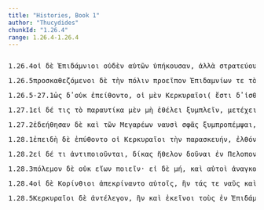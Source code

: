 ```yaml
---
title: "Histories, Book 1"
author: "Thucydides"
chunkId: "1.26.4"
range: 1.26.4-1.26.4
---
```


<pre class="greek prose syntax" data-urn="urn:cts:greekLit:tlg0003.tlg001"><p><span class="subdoc" data-subdoc="1.26.4">1.26.4</span><span class="sentence"><span class=" nominative" data-flags="l-p---mn-" data-head="3" data-id="1" data-lemma="ὁ">οἱ </span><span class=" " data-flags="d--------" data-head="8" data-id="2" data-lemma="δέ">δὲ </span><span class=" nominative" data-flags="n-p---mn-" data-head="8" data-id="3" data-lemma="Ἐπιδάμνιος">Ἐπιδάμνιοι </span><span class=" accusative" data-def="not one, no one, none, no set" data-flags="p-s---na-" data-head="6" data-id="4" data-lemma="οὐδείς">οὐδὲν </span><span class=" genitive" data-def="self, him, her, it, the very one, the same" data-flags="p-p---ng-" data-head="6" data-id="5" data-lemma="αὐτός">αὐτῶν </span><span class="verb " data-def="hearken, give ear, answer, answer" data-flags="v3paia---" data-head="8" data-id="6" data-lemma="ὑπακούω">ὑπήκουσαν</span><span class=" " data-flags="u--------" data-head="6" data-id="7" data-lemma=",">, </span><span class=" " data-flags="c--------" data-head="0" data-id="8" data-lemma="ἀλλὰ">ἀλλὰ </span><span class="verb " data-def="advance with an army, fleet, wage war, they have been soldiers, have seen war-service" data-flags="v3ppia---" data-head="8" data-id="9" data-lemma="στρατεύω">στρατεύουσιν </span><span class=" " data-flags="r--------" data-head="9" data-id="10" data-lemma="ἐπί">ἐπ̓ </span><span class=" accusative" data-def="self, him, her, it, the very one, the same" data-flags="p-p---ma-" data-head="10" data-id="11" data-lemma="αὐτός">αὐτοὺς </span><span class=" nominative" data-flags="l-p---mn-" data-head="13" data-id="12" data-lemma="ὁ">οἱ </span><span class=" nominative" data-flags="n-p---mn-" data-head="9" data-id="13" data-lemma="Κερυκυραῖος">Κερκυραῖοι </span><span class=" " data-def="forty, the Forty" data-flags="a--------" data-head="15" data-id="14" data-lemma="τεσσαράκοντα">τεσσαράκοντα </span><span class=" dative" data-def="ship, NT, the ships" data-flags="n-p---fd-" data-head="9" data-id="15" data-lemma="ναῦς">ναυσὶ </span><span class=" " data-def="mip, miti, mit, in the midst of, among, between" data-flags="r--------" data-head="9" data-id="16" data-lemma="μετά">μετὰ </span><span class=" genitive" data-flags="l-p---mg-" data-head="18" data-id="17" data-lemma="ὁ">τῶν </span><span class=" genitive" data-def="one who flees, runaway, fugitive, exile" data-flags="n-p---mg-" data-head="16" data-id="18" data-lemma="φυγάς">φυγάδων </span><span class=" " data-def="so, thus, as, how" data-flags="d--------" data-head="20" data-id="19" data-lemma="ὡς">ὡς </span><span class="verb nominative" data-def="Cat.Cod. Astr, break in pieces, shatter, break up" data-flags="v-pfpamn-" data-head="22" data-id="20" data-lemma="κατάγνυμι">κατάξοντες</span><span class=" " data-flags="u--------" data-head="20" data-id="21" data-lemma=",">, </span><span class=" " data-flags="c--------" data-head="9" data-id="22" data-lemma="καί">καὶ </span><span class=" accusative" data-flags="l-p---ma-" data-head="24" data-id="23" data-lemma="ὁ">τοὺς </span><span class=" accusative" data-def="region, province of Illyria, speak the Illyrian language" data-flags="n-p---ma-" data-head="25" data-id="24" data-lemma="Ἰλλυριοί">Ἰλλυριοὺς </span><span class="verb nominative" data-def="take, receive besides, in addition, get over and above" data-flags="v-papamn-" data-head="22" data-id="25" data-lemma="προσλαμβάνω">προσλαβόντες</span><span class=" " data-flags="u--------" data-head="0" data-id="26" data-lemma=".">. </span></span></p><p><span class="subdoc" data-subdoc="1.26.5">1.26.5</span><span class="sentence"><span class="verb nominative" data-def="sit down before, besiege, watch carefully" data-flags="v-pppemn-" data-head="5" data-id="1" data-lemma="προσκαθέζομαι">προσκαθεζόμενοι </span><span class=" " data-flags="d--------" data-head="5" data-id="2" data-lemma="δέ">δὲ </span><span class=" accusative" data-flags="l-s---fa-" data-head="4" data-id="3" data-lemma="ὁ">τὴν </span><span class=" accusative" data-def="city, the citadel, the citadel" data-flags="n-s---fa-" data-head="1" data-id="4" data-lemma="πόλις">πόλιν </span><span class="verb " data-def="foretell, premise, proclaim" data-flags="v3paia---" data-head="0" data-id="5" data-lemma="προεῖπον">προεῖπον </span><span class=" genitive" data-flags="n-p---mg-" data-head="9" data-id="6" data-lemma="Ἐπιδάμνιος">Ἐπιδαμνίων </span><span class=" " data-flags="d--------" data-head="10" data-id="7" data-lemma="τε">τε </span><span class=" accusative" data-flags="l-s---ma-" data-head="9" data-id="8" data-lemma="ὁ">τὸν </span><span class="verb accusative" data-def="will, wish, be willing, wish is will, willed" data-flags="v-sppema-" data-head="10" data-id="9" data-lemma="βούλομαι">βουλόμενον </span><span class=" " data-flags="c--------" data-head="14" data-id="10" data-lemma="καί">καὶ </span><span class=" accusative" data-flags="l-p---ma-" data-head="12" data-id="11" data-lemma="ὁ">τοὺς </span><span class=" accusative" data-def="guest-friend, guest, visitor" data-flags="n-p---ma-" data-head="10" data-id="12" data-lemma="ξένος">ξένους </span><span class=" accusative" data-def="not suffering, having suffered, without experience of" data-flags="a-p---ma-" data-head="10" data-id="13" data-lemma="ἀπαθής">ἀπαθεῖς </span><span class="verb " data-flags="v--pna---" data-head="5" data-id="14" data-lemma="ἄπειμι">ἀπιέναι</span><span class=" " data-flags="u--------" data-head="0" data-id="15" data-lemma="·">· </span></span><span class="sentence"><span class=" " data-flags="c--------" data-head="9" data-id="1" data-lemma="εἰ">εἰ </span><span class=" " data-flags="d--------" data-head="9" data-id="2" data-lemma="δέ">δὲ </span><span class=" " data-flags="d--------" data-head="11" data-id="3" data-lemma="μή">μή</span><span class=" " data-flags="u--------" data-head="1" data-id="4" data-lemma=",">, </span><span class=" " data-def="so, thus, as, how" data-flags="c--------" data-head="7" data-id="5" data-lemma="ὡς">ὡς </span><span class=" dative" data-def="of, belonging to war, Expl.Arch. de Délos" data-flags="a-p---md-" data-head="10" data-id="6" data-lemma="πολέμιος">πολεμίοις </span><span class="verb " data-flags="v--fnm---" data-head="9" data-id="7" data-lemma="χράω">χρήσεσθαι</span><span class=" " data-flags="u--------" data-head="0" data-id="8" data-lemma=".">. </span></span></p><p><span class="subdoc" data-subdoc="1.26.5-27.1">1.26.5-27.1</span><span class="sentence"><span class=" " data-def="so, thus, as, how" data-flags="c--------" data-head="16" data-id="1" data-lemma="ὡς">ὡς </span><span class=" " data-flags="d--------" data-head="21" data-id="2" data-lemma="δέ">δ̓ </span><span class=" " data-flags="d--------" data-head="4" data-id="3" data-lemma="οὐ">οὐκ </span><span class="verb " data-def="persuade, obey, obey" data-flags="v3piie---" data-head="1" data-id="4" data-lemma="πείθω">ἐπείθοντο</span><span class=" " data-flags="u--------" data-head="1" data-id="5" data-lemma=",">, </span><span class=" nominative" data-flags="l-p---mn-" data-head="8" data-id="6" data-lemma="ὁ">οἱ </span><span class=" " data-def="indeed, of a truth, but, indeed" data-flags="d--------" data-head="21" data-id="7" data-lemma="μέν">μὲν </span><span class=" nominative" data-flags="n-p---mn-" data-head="16" data-id="8" data-lemma="Κερυκυραῖος">Κερκυραῖοι</span><span class=" " data-flags="u--------" data-head="10" data-id="9" data-lemma="(">( </span><span class="verb " data-flags="v3spia---" data-head="0" data-id="10" data-lemma="εἰμί">ἔστι </span><span class=" " data-flags="d--------" data-head="10" data-id="11" data-lemma="δέ">δ̓ </span><span class=" nominative" data-flags="n-s---mn-" data-head="10" data-id="12" data-lemma="ἰσθμός">ἰσθμὸς </span><span class=" nominative" data-flags="l-s---nn-" data-head="14" data-id="13" data-lemma="ὁ">τὸ </span><span class=" nominative" data-def="place, spot, district, spot, sites" data-flags="n-s---nn-" data-head="10" data-id="14" data-lemma="χωρίον">χωρίον</span><span class=" " data-flags="u--------" data-head="10" data-id="15" data-lemma=")">) </span><span class="verb " data-def="besiege, the besiegers, to be besieged, in a state of siege" data-flags="v3piia---" data-head="21" data-id="16" data-lemma="πολιορκέω">ἐπολιόρκουν </span><span class=" accusative" data-flags="l-s---fa-" data-head="18" data-id="17" data-lemma="ὁ">τὴν </span><span class=" accusative" data-def="city, the citadel, the citadel" data-flags="n-s---fa-" data-head="16" data-id="18" data-lemma="πόλις">πόλιν</span><span class=" " data-flags="u--------" data-head="16" data-id="19" data-lemma=",">, </span><span class=" nominative" data-def="courtesan, in Corinthian fashion" data-flags="n-p---mn-" data-head="36" data-id="20" data-lemma="Κορίνθιος">Κορίνθιοι </span><span class=" " data-flags="c--------" data-head="0" data-id="21" data-lemma="δέ">δ̓</span><span class=" " data-flags="u--------" data-head="23" data-id="22" data-lemma=",">, </span><span class=" " data-def="so, thus, as, how" data-flags="c--------" data-head="33" data-id="23" data-lemma="ὡς">ὡς </span><span class=" dative" data-def="self, him, her, it, the very one, the same" data-flags="p-p---md-" data-head="28" data-id="24" data-lemma="αὐτός">αὐτοῖς </span><span class=" " data-def="from out of, from, out of, forth from" data-flags="r--------" data-head="28" data-id="25" data-lemma="ἐκ">ἐκ </span><span class=" genitive" data-flags="l-s---fg-" data-head="27" data-id="26" data-lemma="ὁ">τῆς </span><span class=" genitive" data-flags="n-s---mg-" data-head="25" data-id="27" data-lemma="Ἐπίδαμνος">Ἐπιδάμνου </span><span class="verb " data-def="ibo, start, set out, was setting out" data-flags="v3paia---" data-head="23" data-id="28" data-lemma="ἔρχομαι">ἦλθον </span><span class=" nominative" data-def="messenger, envoy, one that announces, tells" data-flags="n-p---mn-" data-head="28" data-id="29" data-lemma="ἄγγελος">ἄγγελοι </span><span class=" " data-flags="c--------" data-head="28" data-id="30" data-lemma="ὅτι">ὅτι </span><span class="verb " data-def="besiege, the besiegers, to be besieged, in a state of siege" data-flags="v3ppie---" data-head="30" data-id="31" data-lemma="πολιορκέω">πολιορκοῦνται</span><span class=" " data-flags="u--------" data-head="23" data-id="32" data-lemma=",">, </span><span class="verb " data-def="get ready, prepare, hold ready, fit out and prepare what one has" data-flags="v3piie---" data-head="36" data-id="33" data-lemma="παρασκευάζω">παρεσκευάζοντο </span><span class=" accusative" data-def="expedition, campaign, war, service done" data-flags="n-s---fa-" data-head="33" data-id="34" data-lemma="στρατεία">στρατείαν</span><span class=" " data-flags="u--------" data-head="0" data-id="35" data-lemma=",">, </span><span class=" " data-flags="c--------" data-head="21" data-id="36" data-lemma="καί">καὶ </span><span class=" " data-flags="d--------" data-head="36" data-id="37" data-lemma="ἅμα">ἅμα </span><span class=" accusative" data-def="settlement far from home, colony, a settlement, an offshoot from" data-flags="n-s---fa-" data-head="52" data-id="38" data-lemma="ἀποικία">ἀποικίαν </span><span class=" " data-def="into, to, into" data-flags="r--------" data-head="50" data-id="39" data-lemma="εἰς">ἐς </span><span class=" accusative" data-flags="l-s---fa-" data-head="41" data-id="40" data-lemma="ὁ">τὴν </span><span class=" accusative" data-flags="n-s---fa-" data-head="39" data-id="41" data-lemma="Ἐπίδαμνος">Ἐπίδαμνον </span><span class="verb " data-def="to be a herald, officiate as herald, to be an auctioneer, make proclamation as a herald" data-flags="v3piia---" data-head="36" data-id="42" data-lemma="κηρύσσω">ἐκήρυσσον </span><span class=" " data-flags="r--------" data-head="50" data-id="43" data-lemma="ἐπί">ἐπὶ </span><span class=" dative" data-flags="l-s---fd-" data-head="45" data-id="44" data-lemma="ὁ">τῇ </span><span class=" dative" data-def="equal, like, like" data-flags="a-s---fd-" data-head="46" data-id="45" data-lemma="ἴσος">ἴσῃ </span><span class=" " data-flags="c--------" data-head="43" data-id="46" data-lemma="καί">καὶ </span><span class=" dative" data-def="like, resembling, similar, more like" data-flags="a-s---fd-" data-head="46" data-id="47" data-lemma="ὅμοιος">ὁμοίᾳ </span><span class=" accusative" data-flags="l-s---ma-" data-head="49" data-id="48" data-lemma="ὁ">τὸν </span><span class="verb accusative" data-def="will, wish, be willing, wish is will, willed" data-flags="v-sppema-" data-head="52" data-id="49" data-lemma="βούλομαι">βουλόμενον </span><span class="verb " data-flags="v--pna---" data-head="49" data-id="50" data-lemma="εἶμι">ἰέναι</span><span class=" " data-flags="u--------" data-head="0" data-id="51" data-lemma="·">· </span></span></p><p><span class="subdoc" data-subdoc="1.27.1">1.27.1</span><span class="sentence"><span class=" " data-flags="c--------" data-head="23" data-id="1" data-lemma="εἰ">εἰ </span><span class=" " data-flags="d--------" data-head="23" data-id="2" data-lemma="δέ">δέ </span><span class=" nominative" data-def="any one, any thing, who? what?, si se" data-flags="p-s---mn-" data-head="12" data-id="3" data-lemma="τις">τις </span><span class=" accusative" data-flags="l-s---na-" data-head="5" data-id="4" data-lemma="ὁ">τὸ </span><span class=" " data-flags="d--------" data-head="9" data-id="5" data-lemma="παραυτίκα">παραυτίκα </span><span class=" " data-def="indeed, of a truth, but, indeed" data-flags="d--------" data-head="12" data-id="6" data-lemma="μέν">μὲν </span><span class=" " data-flags="d--------" data-head="8" data-id="7" data-lemma="μή">μὴ </span><span class="verb " data-def="to be willing, wish, wish to" data-flags="v3spia---" data-head="12" data-id="8" data-lemma="ἐθέλω">ἐθέλει </span><span class="verb " data-def="sail in company with" data-flags="v--pna---" data-head="8" data-id="9" data-lemma="συμπλέω">ξυμπλεῖν</span><span class=" " data-flags="u--------" data-head="8" data-id="10" data-lemma=",">, </span><span class="verb " data-def="partake of, share in, to be in, to be members" data-flags="v--pna---" data-head="13" data-id="11" data-lemma="μετέχω">μετέχειν </span><span class=" " data-flags="c--------" data-head="1" data-id="12" data-lemma="δέ">δὲ </span><span class="verb " data-def="will, wish, be willing, wish is will, willed" data-flags="v3spie---" data-head="12" data-id="13" data-lemma="βούλομαι">βούλεται </span><span class=" genitive" data-flags="l-s---fg-" data-head="15" data-id="14" data-lemma="ὁ">τῆς </span><span class=" genitive" data-def="settlement far from home, colony, a settlement, an offshoot from" data-flags="n-s---fg-" data-head="11" data-id="15" data-lemma="ἀποικία">ἀποικίας</span><span class=" " data-flags="u--------" data-head="1" data-id="16" data-lemma=",">, </span><span class=" " data-def="fifty" data-flags="a--------" data-head="18" data-id="17" data-lemma="πεντήκοντα">πεντήκοντα </span><span class=" accusative" data-def="as much as one can hold in the hand, drachm, drachma" data-flags="n-p---fa-" data-head="19" data-id="18" data-lemma="δραχμή">δραχμὰς </span><span class="verb accusative" data-def="place, put, lay down, set, down in" data-flags="v-sapama-" data-head="23" data-id="19" data-lemma="κατατίθημι">καταθέντα </span><span class=" accusative" data-def="courtesan, in Corinthian fashion" data-flags="a-p---fa-" data-head="18" data-id="20" data-lemma="Κορίνθιος">Κορινθίας </span><span class="verb " data-def="stay, wait, stand fast, stay at home, stay where one is" data-flags="v--pna---" data-head="23" data-id="21" data-lemma="μένω">μένειν</span><span class=" " data-flags="u--------" data-head="0" data-id="22" data-lemma=".">. </span></span><span class="sentence"><span class="verb " data-flags="v3piia---" data-head="0" data-id="1" data-lemma="εἰμί">ἦσαν </span><span class=" " data-flags="d--------" data-head="1" data-id="2" data-lemma="δέ">δὲ </span><span class=" " data-flags="d--------" data-head="7" data-id="3" data-lemma="καί">καὶ </span><span class=" nominative" data-flags="l-p---mn-" data-head="5" data-id="4" data-lemma="ὁ">οἱ </span><span class="verb nominative" data-def="sail, go by sea, sail, be at sea" data-flags="v-pppamn-" data-head="7" data-id="5" data-lemma="πλέω">πλέοντες </span><span class=" nominative" data-def="many, many, many" data-flags="a-p---mn-" data-head="7" data-id="6" data-lemma="πολύς">πολλοὶ </span><span class=" " data-flags="c--------" data-head="1" data-id="7" data-lemma="καί">καὶ </span><span class=" nominative" data-flags="l-p---mn-" data-head="11" data-id="8" data-lemma="ὁ">οἱ </span><span class=" accusative" data-flags="l-s---na-" data-head="10" data-id="9" data-lemma="ὁ">τ- </span><span class=" accusative" data-def="small coin, piece of money, money, sum" data-flags="n-s---na-" data-head="11" data-id="10" data-lemma="ἀργύριον">ἀργύριον </span><span class="verb nominative" data-def="throw down, overthrow, to bring down, confound, defy" data-flags="v-pppamn-" data-head="7" data-id="11" data-lemma="καταβάλλω">καταβάλλοντες</span><span class=" " data-flags="u--------" data-head="0" data-id="12" data-lemma=".">. </span></span></p><p><span class="subdoc" data-subdoc="1.27.2">1.27.2</span><span class="sentence"><span class="verb " data-flags="v3paip---" data-head="0" data-id="1" data-lemma="δέω">ἐδεήθησαν </span><span class=" " data-flags="d--------" data-head="1" data-id="2" data-lemma="δέ">δὲ </span><span class=" " data-flags="d--------" data-head="5" data-id="3" data-lemma="καί">καὶ </span><span class=" genitive" data-flags="l-p---mg-" data-head="5" data-id="4" data-lemma="ὁ">τῶν </span><span class=" genitive" data-def="citizen of Megara" data-flags="n-p---mg-" data-head="1" data-id="5" data-lemma="Μεγαρεύς">Μεγαρέων </span><span class=" dative" data-def="ship, NT, the ships" data-flags="n-p---fd-" data-head="8" data-id="6" data-lemma="ναῦς">ναυσὶ </span><span class=" accusative" data-def="Rendic.Pont. Accad.Rom. di Arch, they, them, them" data-flags="p-p---ma-" data-head="8" data-id="7" data-lemma="σφεῖς">σφᾶς </span><span class="verb " data-def="join in escorting" data-flags="v--ana---" data-head="1" data-id="8" data-lemma="συμπροπέμπω">ξυμπροπέμψαι</span><span class=" " data-flags="u--------" data-head="10" data-id="9" data-lemma=",">, </span><span class=" " data-flags="c--------" data-head="1" data-id="10" data-lemma="εἰ">εἰ </span><span class=" " data-flags="d--------" data-head="12" data-id="11" data-lemma="ἄρα">ἄρα </span><span class="verb " data-def="hinder, prevent, from, hinder" data-flags="v3ppoe---" data-head="10" data-id="12" data-lemma="κωλύω">κωλύοιντο </span><span class=" " data-def="úpa, uf, from under" data-flags="r--------" data-head="12" data-id="13" data-lemma="ὑπό">ὑπὸ </span><span class=" genitive" data-flags="n-p---mg-" data-head="13" data-id="14" data-lemma="Κερυκυραῖος">Κερκυραίων </span><span class="verb " data-def="sail, go by sea, sail, be at sea" data-flags="v--pna---" data-head="12" data-id="15" data-lemma="πλέω">πλεῖν</span><span class=" " data-flags="u--------" data-head="0" data-id="16" data-lemma="·">· </span></span><span class="sentence"><span class=" nominative" data-flags="l-p---mn-" data-head="3" data-id="1" data-lemma="ὁ">οἱ </span><span class=" " data-flags="d--------" data-head="3" data-id="2" data-lemma="δέ">δὲ </span><span class="verb " data-def="get ready, prepare, hold ready, fit out and prepare what one has" data-flags="v3piie---" data-head="0" data-id="3" data-lemma="παρασκευάζω">παρεσκευάζοντο </span><span class=" dative" data-def="self, him, her, it, the very one, the same" data-flags="p-p---md-" data-head="6" data-id="4" data-lemma="αὐτός">αὐτοῖς </span><span class=" " data-def="eight, a[snull ][tnull ]ā´ a[snull ][tnull ]áu, octo" data-flags="a--------" data-head="6" data-id="5" data-lemma="ὀκτώ">ὀκτὼ </span><span class=" dative" data-def="ship, NT, the ships" data-flags="n-p---fd-" data-head="9" data-id="6" data-lemma="ναῦς">ναυσὶ </span><span class="verb " data-def="sail in company with" data-flags="v--pna---" data-head="3" data-id="7" data-lemma="συμπλέω">ξυμπλεῖν</span><span class=" " data-flags="u--------" data-head="6" data-id="8" data-lemma=",">, </span><span class=" " data-flags="c--------" data-head="7" data-id="9" data-lemma="καί">καὶ </span><span class=" genitive" data-flags="n-s---fg-" data-head="11" data-id="10" data-lemma="Παλή">Παλῆς </span><span class=" genitive" data-def="" data-flags="n-p---mg-" data-head="12" data-id="11" data-lemma="Κεφαλλήν">Κεφαλλήνων </span><span class=" dative" data-def="four, the fourth, the four simple bodies" data-flags="n-p---fd-" data-head="9" data-id="12" data-lemma="τέσσαρες">τέσσαρσιν</span><span class=" " data-flags="u--------" data-head="0" data-id="13" data-lemma=".">. </span></span><span class="sentence"><span class=" " data-flags="d--------" data-head="12" data-id="1" data-lemma="καί">καὶ </span><span class=" genitive" data-flags="n-p---mg-" data-head="10" data-id="2" data-lemma="Ἐπιδαύριος">Ἐπιδαυρίων </span><span class="verb " data-flags="v3paip---" data-head="12" data-id="3" data-lemma="δέω">ἐδεήθησαν</span><span class=" " data-flags="u--------" data-head="6" data-id="4" data-lemma=",">, </span><span class=" nominative" data-flags="p-p---mn-" data-head="6" data-id="5" data-lemma="ὅς">οἳ </span><span class="verb " data-def="hand over, furnish, supply, will provide" data-flags="v3paia---" data-head="2" data-id="6" data-lemma="παρέχω">παρέσχον </span><span class=" " data-def="five, penq[uglide]e, páñca" data-flags="a--------" data-head="6" data-id="7" data-lemma="πέντε">πέντε</span><span class=" " data-flags="u--------" data-head="6" data-id="8" data-lemma=",">, </span><span class=" genitive" data-flags="n-s---fg-" data-head="10" data-id="9" data-lemma="Ἑρμιονή">Ἑρμιονῆς </span><span class=" " data-flags="c--------" data-head="3" data-id="10" data-lemma="δέ">δὲ </span><span class=" accusative" data-def="sem, sm, i" data-flags="a-s---fa-" data-head="24" data-id="11" data-lemma="εἷς">μίαν </span><span class=" " data-flags="c--------" data-head="0" data-id="12" data-lemma="καί">καὶ </span><span class=" nominative" data-flags="n-p---mn-" data-head="25" data-id="13" data-lemma="Τροιζήνιος">Τροιζήνιοι </span><span class=" " data-def="Acut.(Sp, two, two" data-flags="a--------" data-head="25" data-id="14" data-lemma="δύο">δύο</span><span class=" " data-flags="u--------" data-head="25" data-id="15" data-lemma=",">, </span><span class=" nominative" data-flags="n-p---mn-" data-head="26" data-id="16" data-lemma="Λευκάδιος">Λευκάδιοι </span><span class=" " data-flags="c--------" data-head="12" data-id="17" data-lemma="δέ">δὲ </span><span class=" " data-flags="a--------" data-head="26" data-id="18" data-lemma="δέκα">δέκα </span><span class=" " data-flags="c--------" data-head="17" data-id="19" data-lemma="καί">καὶ </span><span class=" nominative" data-flags="n-p---mn-" data-head="27" data-id="20" data-lemma="Ἀμπρακιώτης">Ἀμπρακιῶται </span><span class=" " data-def="eight, a[snull ][tnull ]ā´ a[snull ][tnull ]áu, octo" data-flags="a--------" data-head="27" data-id="21" data-lemma="ὀκτώ">ὀκτώ</span><span class=" " data-flags="u--------" data-head="0" data-id="22" data-lemma=".">. </span></span><span class="sentence"><span class=" accusative" data-flags="n-p---ma-" data-head="5" data-id="1" data-lemma="Θηβαῖος">Θηβαίους </span><span class=" " data-flags="d--------" data-head="9" data-id="2" data-lemma="δέ">δὲ </span><span class=" accusative" data-def="need, a thing that one needs, uses" data-flags="n-p---na-" data-head="4" data-id="3" data-lemma="χρῆμα">χρήματα </span><span class="verb " data-def="ask, beg, ask for, demand, ask leave" data-flags="v3paia---" data-head="9" data-id="4" data-lemma="αἰτέω">ᾔτησαν </span><span class=" " data-flags="c--------" data-head="4" data-id="5" data-lemma="καί">καὶ </span><span class=" accusative" data-flags="n-p---ma-" data-head="5" data-id="6" data-lemma="Φλιάσιος">Φλειασίους</span><span class=" " data-flags="u--------" data-head="4" data-id="7" data-lemma=",">, </span><span class=" accusative" data-flags="n-p---ma-" data-head="16" data-id="8" data-lemma="Ἠλεῖος">Ἠλείους </span><span class=" " data-flags="c--------" data-head="0" data-id="9" data-lemma="δέ">δὲ </span><span class=" accusative" data-def="ship, NT, the ships" data-flags="n-p---fa-" data-head="13" data-id="10" data-lemma="ναῦς">ναῦς </span><span class=" " data-flags="d--------" data-head="13" data-id="11" data-lemma="τε">τε </span><span class=" accusative" data-def="empty, empty, pause" data-flags="a-p---fa-" data-head="10" data-id="12" data-lemma="κενός">κενὰς </span><span class=" " data-flags="c--------" data-head="16" data-id="13" data-lemma="καί">καὶ </span><span class=" accusative" data-def="need, a thing that one needs, uses" data-flags="n-p---na-" data-head="13" data-id="14" data-lemma="χρῆμα">χρήματα</span><span class=" " data-flags="u--------" data-head="0" data-id="15" data-lemma=".">. </span></span><span class="sentence"><span class=" genitive" data-def="self, him, her, it, the very one, the same" data-flags="a-p---mg-" data-head="3" data-id="1" data-lemma="αὐτός">αὐτῶν </span><span class=" " data-flags="d--------" data-head="5" data-id="2" data-lemma="δέ">δὲ </span><span class=" genitive" data-def="courtesan, in Corinthian fashion" data-flags="n-p---mg-" data-head="7" data-id="3" data-lemma="Κορίνθιος">Κορινθίων </span><span class=" nominative" data-def="ship, NT, the ships" data-flags="n-p---fn-" data-head="7" data-id="4" data-lemma="ναῦς">νῆες </span><span class="verb " data-def="get ready, prepare, hold ready, fit out and prepare what one has" data-flags="v3piie---" data-head="0" data-id="5" data-lemma="παρασκευάζω">παρεσκευάζοντο </span><span class=" " data-def="thirty, thirty-one, a council of war of thirty" data-flags="a--------" data-head="4" data-id="6" data-lemma="τριάκοντα">τριάκοντα </span><span class=" " data-flags="c--------" data-head="5" data-id="7" data-lemma="καί">καὶ </span><span class=" nominative" data-def="Abh.Berl. Akad, three thousand" data-flags="a-p---mn-" data-head="9" data-id="8" data-lemma="τρισχίλιοι">τρισχίλιοι </span><span class=" nominative" data-def="heavy-armed, armed, of men in armour, an armed" data-flags="n-p---mn-" data-head="7" data-id="9" data-lemma="ὁπλίτης">ὁπλῖται</span><span class=" " data-flags="u--------" data-head="0" data-id="10" data-lemma=".">. </span></span></p><p><span class="subdoc" data-subdoc="1.28.1">1.28.1</span><span class="sentence"><span class=" " data-flags="c--------" data-head="21" data-id="1" data-lemma="ἐπεί">ἐπειδὴ </span><span class=" " data-flags="d--------" data-head="21" data-id="2" data-lemma="δέ">δὲ </span><span class="verb " data-def="learn, by hearsay, by inquiry" data-flags="v3paim---" data-head="1" data-id="3" data-lemma="πυνθάνομαι">ἐπύθοντο </span><span class=" nominative" data-flags="l-p---mn-" data-head="5" data-id="4" data-lemma="ὁ">οἱ </span><span class=" nominative" data-flags="n-p---mn-" data-head="3" data-id="5" data-lemma="Κερυκυραῖος">Κερκυραῖοι </span><span class=" accusative" data-flags="l-s---fa-" data-head="7" data-id="6" data-lemma="ὁ">τὴν </span><span class=" accusative" data-def="preparation, to be prepared, preparation" data-flags="n-s---fa-" data-head="3" data-id="7" data-lemma="παρασκευή">παρασκευήν</span><span class=" " data-flags="u--------" data-head="1" data-id="8" data-lemma=",">, </span><span class="verb nominative" data-def="ibo, start, set out, was setting out" data-flags="v-papamn-" data-head="21" data-id="9" data-lemma="ἔρχομαι">ἐλθόντες </span><span class=" " data-def="into, to, into" data-flags="r--------" data-head="9" data-id="10" data-lemma="εἰς">ἐς </span><span class=" accusative" data-def="at, from C" data-flags="n-s---fa-" data-head="10" data-id="11" data-lemma="Κόρινθος">Κόρινθον </span><span class=" " data-def="mip, miti, mit, in the midst of, among, between" data-flags="r--------" data-head="9" data-id="12" data-lemma="μετά">μετὰ </span><span class=" genitive" data-flags="a-p---mg-" data-head="14" data-id="13" data-lemma="Λακεδαιμόνιος">Λακεδαιμονίων </span><span class=" " data-flags="c--------" data-head="16" data-id="14" data-lemma="καί">καὶ </span><span class=" genitive" data-flags="a-p---mg-" data-head="14" data-id="15" data-lemma="Σικυών">Σικυωνίων </span><span class=" genitive" data-def="old man, the elder, elders" data-flags="n-p---mg-" data-head="12" data-id="16" data-lemma="πρέσβυς">πρέσβεων</span><span class=" " data-flags="u--------" data-head="19" data-id="17" data-lemma=",">, </span><span class=" accusative" data-flags="p-p---ma-" data-head="19" data-id="18" data-lemma="ὅς">οὓς </span><span class="verb " data-def="receive from, successors, by inheritance" data-flags="v3paia---" data-head="16" data-id="19" data-lemma="παραλαμβάνω">παρέλαβον</span><span class=" " data-flags="u--------" data-head="19" data-id="20" data-lemma=",">, </span><span class="verb " data-def="urge, drive on, exhort, bid, order" data-flags="v3piia---" data-head="0" data-id="21" data-lemma="κελεύω">ἐκέλευον </span><span class=" accusative" data-def="courtesan, in Corinthian fashion" data-flags="n-p---ma-" data-head="21" data-id="22" data-lemma="Κορίνθιος">Κορινθίους </span><span class=" accusative" data-flags="l-p---ma-" data-head="26" data-id="23" data-lemma="ὁ">τοὺς </span><span class=" " data-def="in, into, in, in the district of" data-flags="r--------" data-head="26" data-id="24" data-lemma="ἐν">ἐν </span><span class=" dative" data-flags="n-s---fd-" data-head="24" data-id="25" data-lemma="Ἐπίδαμνος">Ἐπιδάμνῳ </span><span class=" accusative" data-def="watcher, guard, a garrison" data-flags="n-p---ma-" data-head="28" data-id="26" data-lemma="φρουρός">φρουρούς </span><span class=" " data-flags="d--------" data-head="28" data-id="27" data-lemma="τε">τε </span><span class=" " data-flags="c--------" data-head="30" data-id="28" data-lemma="καί">καὶ </span><span class=" accusative" data-def="inhabitant, colonist" data-flags="n-p---ma-" data-head="28" data-id="29" data-lemma="οἰκήτωρ">οἰκήτορας </span><span class="verb " data-def="lead away, carry off, hold far off, remove" data-flags="v--pna---" data-head="21" data-id="30" data-lemma="ἀπάγω">ἀπάγειν</span><span class=" " data-flags="u--------" data-head="32" data-id="31" data-lemma=",">, </span><span class=" " data-def="so, thus, as, how" data-flags="c--------" data-head="21" data-id="32" data-lemma="ὡς">ὡς </span><span class=" " data-flags="d--------" data-head="38" data-id="33" data-lemma="οὐ">οὐ </span><span class="verb nominative" data-flags="v-sppann-" data-head="38" data-id="34" data-lemma="μέτειμι">μετὸν </span><span class=" dative" data-def="self, him, her, it, the very one, the same" data-flags="p-p---md-" data-head="34" data-id="35" data-lemma="αὐτός">αὐτοῖς </span><span class=" genitive" data-flags="n-s---fg-" data-head="39" data-id="36" data-lemma="Ἐπίδαμνος">Ἐπιδάμνου</span><span class=" " data-flags="u--------" data-head="0" data-id="37" data-lemma=".">. </span></span></p><p><span class="subdoc" data-subdoc="1.28.2">1.28.2</span><span class="sentence"><span class=" " data-flags="c--------" data-head="7" data-id="1" data-lemma="εἰ">εἰ </span><span class=" " data-flags="d--------" data-head="7" data-id="2" data-lemma="δέ">δέ </span><span class=" accusative" data-def="any one, any thing, who? what?, si se" data-flags="p-s---na-" data-head="4" data-id="3" data-lemma="τις">τι </span><span class="verb " data-def="do in return, to have done to one in turn, exert oneself about" data-flags="v3ppie---" data-head="1" data-id="4" data-lemma="ἀντιποιέω">ἀντιποιοῦνται</span><span class=" " data-flags="u--------" data-head="1" data-id="5" data-lemma=",">, </span><span class=" accusative" data-def="custom, usage, way, the way" data-flags="n-p---fa-" data-head="8" data-id="6" data-lemma="δίκη">δίκας </span><span class="verb " data-def="to be willing, wish, wish to" data-flags="v3piia---" data-head="0" data-id="7" data-lemma="ἐθέλω">ἤθελον </span><span class="verb " data-def="Aër, give freely, to be ready to give, offer" data-flags="v--ana---" data-head="7" data-id="8" data-lemma="δίδωμι">δοῦναι </span><span class=" " data-def="in, into, in, in the district of" data-flags="r--------" data-head="12" data-id="9" data-lemma="ἐν">ἐν </span><span class=" dative" data-def="the Peloponnesus" data-flags="n-s---fd-" data-head="9" data-id="10" data-lemma="Πελοπόννησος">Πελοποννήσῳ </span><span class=" " data-def="beside, from the side of, from beside, from, beside" data-flags="r--------" data-head="8" data-id="11" data-lemma="παρά">παρὰ </span><span class=" dative" data-def="city, the citadel, the citadel" data-flags="n-p---fd-" data-head="11" data-id="12" data-lemma="πόλις">πόλεσιν </span><span class=" dative" data-flags="p-p---fd-" data-head="16" data-id="13" data-lemma="ὅς">αἷς </span><span class=" " data-flags="d--------" data-head="16" data-id="14" data-lemma="ἄν">ἂν </span><span class=" nominative" data-def="either, both of two, each one" data-flags="a-p---mn-" data-head="16" data-id="15" data-lemma="ἀμφότερος">ἀμφότεροι </span><span class="verb " data-def="stand with the feet together, with closed feet, to be joined to" data-flags="v3pasa---" data-head="12" data-id="16" data-lemma="συμβαίνω">ξυμβῶσιν</span><span class=" " data-flags="u--------" data-head="0" data-id="17" data-lemma="·">· </span></span><span class="sentence"><span class=" genitive" data-def="which of two, whichsoever, which of" data-flags="a-p---mg-" data-head="7" data-id="1" data-lemma="ὁπότερος">ὁποτέρων </span><span class=" " data-flags="d--------" data-head="12" data-id="2" data-lemma="δέ">δ̓ </span><span class=" " data-flags="d--------" data-head="4" data-id="3" data-lemma="ἄν">ἂν </span><span class="verb " data-def="Bis Acc, judge, sit in judgement, sit as a juror" data-flags="v3sasp---" data-head="9" data-id="4" data-lemma="δικάζω">δικασθῇ </span><span class="verb " data-flags="v--pna---" data-head="4" data-id="5" data-lemma="εἰμί">εἶναι </span><span class=" accusative" data-flags="l-s---fa-" data-head="7" data-id="6" data-lemma="ὁ">τὴν </span><span class=" accusative" data-def="settlement far from home, colony, a settlement, an offshoot from" data-flags="n-s---fa-" data-head="5" data-id="7" data-lemma="ἀποικία">ἀποικίαν</span><span class=" " data-flags="u--------" data-head="3" data-id="8" data-lemma=",">, </span><span class=" accusative" data-def="this, u, this man here" data-flags="p-p---ma-" data-head="10" data-id="9" data-lemma="οὗτος">τούτους </span><span class="verb " data-def="to be strong, powerful, rule, hold sway, sway" data-flags="v--pna---" data-head="12" data-id="10" data-lemma="κρατέω">κρατεῖν</span><span class=" " data-flags="u--------" data-head="0" data-id="11" data-lemma=".">. </span></span><span class="sentence"><span class="verb " data-def="to be willing, wish, wish to" data-flags="v3piia---" data-head="0" data-id="1" data-lemma="ἐθέλω">ἤθελον </span><span class=" " data-flags="d--------" data-head="1" data-id="2" data-lemma="δέ">δὲ </span><span class=" " data-flags="d--------" data-head="7" data-id="3" data-lemma="καί">καὶ </span><span class=" dative" data-flags="l-s---nd-" data-head="7" data-id="4" data-lemma="ὁ">τῷ </span><span class=" " data-def="in, into, in, in the district of" data-flags="r--------" data-head="7" data-id="5" data-lemma="ἐν">ἐν </span><span class=" dative" data-def="Delphi, at Delphi, the Delphians" data-flags="n-p---md-" data-head="5" data-id="6" data-lemma="Δελφοί">Δελφοῖς </span><span class=" dative" data-def="oracle, oracular response, seat of an oracle" data-flags="n-s---nd-" data-head="8" data-id="7" data-lemma="μαντεῖον">μαντείῳ </span><span class="verb " data-def="to turn to, towards, inclined itself" data-flags="v--ana---" data-head="1" data-id="8" data-lemma="ἐπιτρέπω">ἐπιτρέψαι</span><span class=" " data-flags="u--------" data-head="0" data-id="9" data-lemma=".">. </span></span></p><p><span class="subdoc" data-subdoc="1.28.3">1.28.3</span><span class="sentence"><span class=" accusative" data-def="war, battle, fight, single combat" data-flags="n-s---ma-" data-head="5" data-id="1" data-lemma="πόλεμος">πόλεμον </span><span class=" " data-flags="d--------" data-head="4" data-id="2" data-lemma="δέ">δὲ </span><span class=" " data-flags="d--------" data-head="4" data-id="3" data-lemma="οὐ">οὐκ </span><span class="verb " data-def="suffer, permit, leave, alone" data-flags="v3piia---" data-head="0" data-id="4" data-lemma="ἐάω">εἴων </span><span class="verb " data-def="make, do, make, produce" data-flags="v--pna---" data-head="4" data-id="5" data-lemma="ποιέω">ποιεῖν</span><span class=" " data-flags="u--------" data-head="0" data-id="6" data-lemma="·">· </span></span><span class="sentence"><span class=" " data-flags="c--------" data-head="8" data-id="1" data-lemma="εἰ">εἰ </span><span class=" " data-flags="d--------" data-head="8" data-id="2" data-lemma="δέ">δὲ </span><span class=" " data-flags="d--------" data-head="26" data-id="3" data-lemma="μή">μή</span><span class=" " data-flags="u--------" data-head="1" data-id="4" data-lemma=",">, </span><span class=" " data-flags="d--------" data-head="6" data-id="5" data-lemma="καί">καὶ </span><span class=" nominative" data-def="self, him, her, it, the very one, the same" data-flags="p-p---mn-" data-head="8" data-id="6" data-lemma="αὐτός">αὐτοὶ </span><span class="verb " data-def="force, compel, to be forced, constrain" data-flags="v--fnp---" data-head="8" data-id="7" data-lemma="ἀναγκάζω">ἀναγκασθήσεσθαι </span><span class="verb " data-def="Spir. Prooem., Eratosth.Prooem, say, affirm, assert, shall we say of" data-flags="v3paia---" data-head="0" data-id="8" data-lemma="φημί">ἔφασαν</span><span class=" " data-flags="u--------" data-head="11" data-id="9" data-lemma=",">, </span><span class=" genitive" data-def="the person there, that person, thing, the more remote" data-flags="p-p---mg-" data-head="11" data-id="10" data-lemma="ἐκεῖνος">ἐκείνων </span><span class="verb genitive" data-def="constrain, they used force, to be hard pressed" data-flags="v-pppemg-" data-head="7" data-id="11" data-lemma="βιάζω">βιαζομένων</span><span class=" " data-flags="u--------" data-head="11" data-id="12" data-lemma=",">, </span><span class=" accusative" data-flags="n-p---ma-" data-head="14" data-id="13" data-lemma="φίλος">φίλους </span><span class="verb " data-def="make, do, make, produce" data-flags="v--pne---" data-head="7" data-id="14" data-lemma="ποιέω">ποιεῖσθαι </span><span class=" accusative" data-flags="p-p---ma-" data-head="17" data-id="15" data-lemma="ὅς">οὓς </span><span class=" " data-flags="d--------" data-head="17" data-id="16" data-lemma="οὐ">οὐ </span><span class="verb " data-def="will, wish, be willing, wish is will, willed" data-flags="v3ppie---" data-head="18" data-id="17" data-lemma="βούλομαι">βούλονται </span><span class=" accusative" data-def="D Mort, one, the other of two" data-flags="a-p---ma-" data-head="13" data-id="18" data-lemma="ἕτερος">ἑτέρους </span><span class=" genitive" data-flags="l-p---mg-" data-head="21" data-id="19" data-lemma="ὁ">τῶν </span><span class=" " data-flags="d--------" data-head="21" data-id="20" data-lemma="νῦν">νῦν </span><span class="verb genitive" data-flags="v-pppamg-" data-head="22" data-id="21" data-lemma="εἰμί">ὄντων </span><span class=" " data-def="" data-flags="d--------" data-head="18" data-id="22" data-lemma="μᾶλλον">μᾶλλον </span><span class=" genitive" data-def="help, aid, succour, aid, assistance" data-flags="n-s---fg-" data-head="24" data-id="23" data-lemma="ὠφέλεια">ὠφελίας </span><span class=" " data-def="on account of, for, wherefore" data-flags="r--------" data-head="7" data-id="24" data-lemma="ἕνεκα">ἕνεκα</span><span class=" " data-flags="u--------" data-head="0" data-id="25" data-lemma=".">. </span></span></p><p><span class="subdoc" data-subdoc="1.28.4">1.28.4</span><span class="sentence"><span class=" nominative" data-flags="l-p---mn-" data-head="3" data-id="1" data-lemma="ὁ">οἱ </span><span class=" " data-flags="d--------" data-head="4" data-id="2" data-lemma="δέ">δὲ </span><span class=" nominative" data-def="courtesan, in Corinthian fashion" data-flags="n-p---mn-" data-head="4" data-id="3" data-lemma="Κορίνθιος">Κορίνθιοι </span><span class="verb " data-def="set apart, to be parted or separated, parted from the throng" data-flags="v3paim---" data-head="0" data-id="4" data-lemma="ἀποκρίνω">ἀπεκρίναντο </span><span class=" dative" data-def="self, him, her, it, the very one, the same" data-flags="p-p---md-" data-head="4" data-id="5" data-lemma="αὐτός">αὐτοῖς</span><span class=" " data-flags="u--------" data-head="7" data-id="6" data-lemma=",">, </span><span class=" " data-def="if haply, if, soever" data-flags="c--------" data-head="18" data-id="7" data-lemma="ἐάν">ἢν </span><span class=" accusative" data-flags="l-p---fa-" data-head="10" data-id="8" data-lemma="ὁ">τάς </span><span class=" " data-flags="d--------" data-head="11" data-id="9" data-lemma="τε">τε </span><span class=" accusative" data-def="ship, NT, the ships" data-flags="n-p---fa-" data-head="11" data-id="10" data-lemma="ναῦς">ναῦς </span><span class=" " data-flags="c--------" data-head="16" data-id="11" data-lemma="καί">καὶ </span><span class=" accusative" data-flags="l-p---ma-" data-head="13" data-id="12" data-lemma="ὁ">τοὺς </span><span class=" accusative" data-def="barbarous, non-Greek, foreign, all non-Greek-speaking peoples" data-flags="n-p---ma-" data-head="11" data-id="13" data-lemma="βάρβαρος">βαρβάρους </span><span class=" " data-def="ápa, ab, ap-ehtre" data-flags="r--------" data-head="16" data-id="14" data-lemma="ἀπό">ἀπὸ </span><span class=" genitive" data-flags="n-s---fg-" data-head="14" data-id="15" data-lemma="Ἐπίδαμνος">Ἐπιδάμνου </span><span class="verb " data-def="lead away, carry off, hold far off, remove" data-flags="v3pasa---" data-head="7" data-id="16" data-lemma="ἀπάγω">ἀπαγάγωσι</span><span class=" " data-flags="u--------" data-head="7" data-id="17" data-lemma=",">, </span><span class="verb " data-def="take counsel, deliberate, determine, resolve after deliberation" data-flags="v--fnm---" data-head="4" data-id="18" data-lemma="βουλεύω">βουλεύσεσθαι</span><span class=" " data-flags="u--------" data-head="0" data-id="19" data-lemma="·">· </span></span><span class="sentence"><span class=" accusative" data-def="before, in front, fore, in front" data-flags="a-s---na-" data-head="5" data-id="1" data-lemma="πρότερος">πρότερον </span><span class=" " data-flags="d--------" data-head="14" data-id="2" data-lemma="δέ">δ̓ </span><span class=" " data-flags="d--------" data-head="5" data-id="3" data-lemma="οὐ">οὐ </span><span class=" " data-flags="d--------" data-head="5" data-id="4" data-lemma="καλός">καλῶς </span><span class="verb " data-flags="v--pna---" data-head="14" data-id="5" data-lemma="ἔχω">ἔχειν </span><span class=" accusative" data-flags="l-p---ma-" data-head="8" data-id="6" data-lemma="ὁ">τοὺς </span><span class=" " data-def="indeed, of a truth, but, indeed" data-flags="d--------" data-head="11" data-id="7" data-lemma="μέν">μὲν </span><span class="verb " data-def="besiege, the besiegers, to be besieged, in a state of siege" data-flags="v--pne---" data-head="11" data-id="8" data-lemma="πολιορκέω">πολιορκεῖσθαι</span><span class=" " data-flags="u--------" data-head="8" data-id="9" data-lemma=",">, </span><span class=" accusative" data-def="self, him, her, it, the very one, the same" data-flags="p-p---ma-" data-head="12" data-id="10" data-lemma="αὐτός">αὐτοὺς </span><span class=" " data-flags="c--------" data-head="5" data-id="11" data-lemma="δέ">δὲ </span><span class="verb " data-def="Bis Acc, judge, sit in judgement, sit as a juror" data-flags="v--pne---" data-head="11" data-id="12" data-lemma="δικάζω">δικάζεσθαι</span><span class=" " data-flags="u--------" data-head="0" data-id="13" data-lemma=".">. </span></span></p><p><span class="subdoc" data-subdoc="1.28.5">1.28.5</span><span class="sentence"><span class=" nominative" data-flags="n-p---mn-" data-head="3" data-id="1" data-lemma="Κερυκυραῖος">Κερκυραῖοι </span><span class=" " data-flags="d--------" data-head="3" data-id="2" data-lemma="δέ">δὲ </span><span class="verb " data-def="speak against, gainsay, contradict, declare in opposition, answer" data-flags="v3piia---" data-head="0" data-id="3" data-lemma="ἀντιλέγω">ἀντέλεγον</span><span class=" " data-flags="u--------" data-head="5" data-id="4" data-lemma=",">, </span><span class=" " data-def="if haply, if, soever" data-flags="c--------" data-head="3" data-id="5" data-lemma="ἐάν">ἢν </span><span class=" " data-flags="d--------" data-head="7" data-id="6" data-lemma="καί">καὶ </span><span class=" nominative" data-def="the person there, that person, thing, the more remote" data-flags="p-p---mn-" data-head="11" data-id="7" data-lemma="ἐκεῖνος">ἐκεῖνοι </span><span class=" accusative" data-flags="l-p---ma-" data-head="11" data-id="8" data-lemma="ὁ">τοὺς </span><span class=" " data-def="in, into, in, in the district of" data-flags="r--------" data-head="8" data-id="9" data-lemma="ἐν">ἐν </span><span class=" dative" data-flags="n-s---fd-" data-head="9" data-id="10" data-lemma="Ἐπίδαμνος">Ἐπιδάμνῳ </span><span class="verb " data-def="lead away, carry off, hold far off, remove" data-flags="v3pasa---" data-head="5" data-id="11" data-lemma="ἀπάγω">ἀπαγάγωσι</span><span class=" " data-flags="u--------" data-head="5" data-id="12" data-lemma=",">, </span><span class="verb " data-def="make, do, make, produce" data-flags="v--fna---" data-head="3" data-id="13" data-lemma="ποιέω">ποιήσειν </span><span class=" accusative" data-def="this, u, this man here" data-flags="p-p---na-" data-head="13" data-id="14" data-lemma="οὗτος">ταῦτα</span><span class=" " data-flags="u--------" data-head="0" data-id="15" data-lemma="·">· </span></span><span class="sentence"><span class=" nominative" data-def="at hand, ready, prepared, in hand, in ready money" data-flags="a-p---mn-" data-head="3" data-id="1" data-lemma="ἑτοῖμος">ἑτοῖμοι </span><span class=" " data-flags="d--------" data-head="20" data-id="2" data-lemma="δέ">δὲ </span><span class="verb " data-flags="v--pna---" data-head="20" data-id="3" data-lemma="εἰμί">εἶναι </span><span class=" " data-flags="d--------" data-head="1" data-id="4" data-lemma="καί">καὶ </span><span class=" " data-def="as being, inasmuch as, since it was, the actual" data-flags="c--------" data-head="1" data-id="5" data-lemma="ὥστε">ὥστε </span><span class=" accusative" data-def="either, both of two, each one" data-flags="a-p---ma-" data-head="7" data-id="6" data-lemma="ἀμφότερος">ἀμφοτέρους </span><span class="verb " data-def="stay, wait, stand fast, stay at home, stay where one is" data-flags="v--pna---" data-head="12" data-id="7" data-lemma="μένω">μένειν </span><span class=" " data-flags="r--------" data-head="7" data-id="8" data-lemma="κατά">κατὰ </span><span class=" accusative" data-def="space, room in which a thing is, partly occupied space" data-flags="n-s---fa-" data-head="8" data-id="9" data-lemma="χώρα">χώραν</span><span class=" " data-flags="u--------" data-head="7" data-id="10" data-lemma=",">, </span><span class=" accusative" data-def="drink-offering, drink-offering, a solemn treaty" data-flags="n-p---fa-" data-head="13" data-id="11" data-lemma="σπονδή">σπονδὰς </span><span class=" " data-flags="c--------" data-head="5" data-id="12" data-lemma="δέ">δὲ </span><span class="verb " data-def="make, do, make, produce" data-flags="v--anm---" data-head="12" data-id="13" data-lemma="ποιέω">ποιήσασθαι </span><span class=" " data-def="until, till, while, until, till" data-flags="c--------" data-head="13" data-id="14" data-lemma="ἕως">ἕως </span><span class=" " data-flags="d--------" data-head="18" data-id="15" data-lemma="ἄν">ἂν </span><span class=" nominative" data-flags="l-s---fn-" data-head="17" data-id="16" data-lemma="ὁ">ἡ </span><span class=" nominative" data-def="custom, usage, way, the way" data-flags="n-s---fn-" data-head="18" data-id="17" data-lemma="δίκη">δίκη </span><span class="verb " data-def="come into a new state of being, come into being, to be born" data-flags="v3sasm---" data-head="14" data-id="18" data-lemma="γίγνομαι">γένηται</span><span class=" " data-flags="u--------" data-head="0" data-id="19" data-lemma=".">. </span></span></p></pre>
